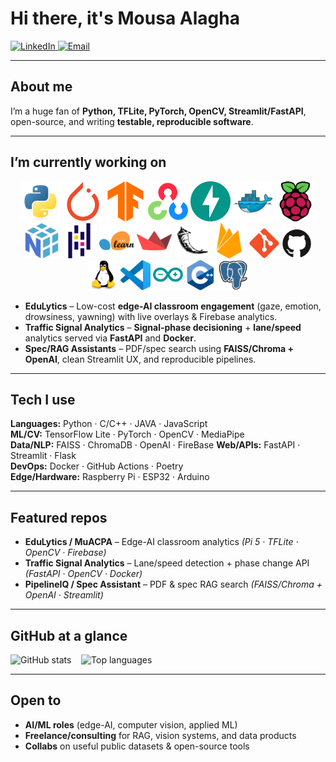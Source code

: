 # Hi there, it's **Mousa Alagha**

<!-- ——— SOCIAL BADGES ——— -->
<p align="left">
  <!-- Replace the `#` with your links -->
  <a href="https://www.linkedin.com/in/mousa-alagha" target="_blank">
    <img src="https://img.shields.io/badge/LinkedIn-0A66C2?style=for-the-badge&logo=linkedin&logoColor=white" alt="LinkedIn"/>
  </a>
  <a href="mailto:mousa.alaghaa@gmail.com">
    <img src="https://img.shields.io/badge/Email-0078D4?style=for-the-badge&logo=gmail&logoColor=white" alt="Email"/>
  </a>
</p>

---

## About me

I’m a huge fan of **Python, TFLite, PyTorch, OpenCV, Streamlit/FastAPI**, open-source, and writing **testable, reproducible software**.  


---

## I’m currently working on

<p align="center">
  <!-- Core AI/CV stack -->
  <img src="https://raw.githubusercontent.com/devicons/devicon/master/icons/python/python-original.svg" alt="Python" width="64" height="64"/>
  <img src="https://raw.githubusercontent.com/devicons/devicon/master/icons/pytorch/pytorch-original.svg" alt="PyTorch" width="64" height="64"/>
  <img src="https://raw.githubusercontent.com/devicons/devicon/master/icons/tensorflow/tensorflow-original.svg" alt="TensorFlow/TFLite" width="64" height="64"/>
  <img src="https://raw.githubusercontent.com/devicons/devicon/master/icons/opencv/opencv-original.svg" alt="OpenCV" width="64" height="64"/>
  <img src="https://raw.githubusercontent.com/devicons/devicon/master/icons/fastapi/fastapi-original.svg" alt="FastAPI" width="64" height="64"/>
  <img src="https://raw.githubusercontent.com/devicons/devicon/master/icons/docker/docker-original.svg" alt="Docker" width="64" height="64"/>
  <img src="https://raw.githubusercontent.com/devicons/devicon/master/icons/raspberrypi/raspberrypi-original.svg" alt="Raspberry Pi" width="64" height="64"/>
  <!-- Data & web layer -->
  <img src="https://raw.githubusercontent.com/devicons/devicon/master/icons/numpy/numpy-original.svg" alt="NumPy" width="56" height="56"/>
  <img src="https://raw.githubusercontent.com/devicons/devicon/master/icons/pandas/pandas-original.svg" alt="Pandas" width="56" height="56"/>
  <img src="https://raw.githubusercontent.com/devicons/devicon/master/icons/scikitlearn/scikitlearn-original.svg" alt="scikit-learn" width="56" height="56"/>
  <img src="https://raw.githubusercontent.com/devicons/devicon/master/icons/streamlit/streamlit-original.svg" alt="Streamlit" width="56" height="56"/>
  <img src="https://raw.githubusercontent.com/devicons/devicon/master/icons/flask/flask-original.svg" alt="Flask" width="56" height="56"/>
  <img src="https://raw.githubusercontent.com/devicons/devicon/master/icons/firebase/firebase-plain.svg" alt="Firebase" width="56" height="56"/>
  <!-- DevOps, tools & hardware -->
  <img src="https://raw.githubusercontent.com/devicons/devicon/master/icons/git/git-original.svg" alt="Git" width="48" height="48"/>
  <img src="https://raw.githubusercontent.com/devicons/devicon/master/icons/github/github-original.svg" alt="GitHub" width="48" height="48"/>
  <img src="https://raw.githubusercontent.com/devicons/devicon/master/icons/linux/linux-original.svg" alt="Linux" width="48" height="48"/>
  <img src="https://raw.githubusercontent.com/devicons/devicon/master/icons/vscode/vscode-original.svg" alt="VS Code" width="48" height="48"/>
  <img src="https://raw.githubusercontent.com/devicons/devicon/master/icons/arduino/arduino-original.svg" alt="Arduino" width="48" height="48"/>
  <img src="https://raw.githubusercontent.com/devicons/devicon/master/icons/cplusplus/cplusplus-original.svg" alt="C/C++" width="48" height="48"/>
  <img src="https://raw.githubusercontent.com/devicons/devicon/master/icons/postgresql/postgresql-original.svg" alt="PostgreSQL" width="48" height="48"/>
</p>

- **EduLytics** – Low-cost **edge-AI classroom engagement** (gaze, emotion, drowsiness, yawning) with live overlays & Firebase analytics.  
- **Traffic Signal Analytics** – **Signal-phase decisioning** + **lane/speed** analytics served via **FastAPI** and **Docker**.  
- **Spec/RAG Assistants** – PDF/spec search using **FAISS/Chroma + OpenAI**, clean Streamlit UX, and reproducible pipelines.

---

## Tech I use

**Languages:** Python · C/C++ · JAVA · JavaScript  
**ML/CV:** TensorFlow Lite · PyTorch · OpenCV · MediaPipe  
**Data/NLP:** FAISS · ChromaDB · OpenAI · FireBase
**Web/APIs:** FastAPI · Streamlit · Flask  
**DevOps:** Docker · GitHub Actions · Poetry  
**Edge/Hardware:** Raspberry Pi · ESP32 · Arduino

---

## Featured repos
- **EduLytics / MuACPA** – Edge-AI classroom analytics *(Pi 5 · TFLite · OpenCV · Firebase)*  
- **Traffic Signal Analytics** – Lane/speed detection + phase change API *(FastAPI · OpenCV · Docker)*  
- **PipelineIQ / Spec Assistant** – PDF & spec RAG search *(FAISS/Chroma + OpenAI · Streamlit)*  

---

## GitHub at a glance

<p>
  <img src="https://github-readme-stats.vercel.app/api?username=mousa-alagha&show_icons=true" height="165" alt="GitHub stats"/>
  &nbsp;&nbsp;
  <img src="https://github-readme-stats.vercel.app/api/top-langs/?username=mousa-alagha&layout=compact" height="165" alt="Top languages"/>
</p>

---

## Open to
- **AI/ML roles** (edge-AI, computer vision, applied ML)  
- **Freelance/consulting** for RAG, vision systems, and data products  
- **Collabs** on useful public datasets & open-source tools  
